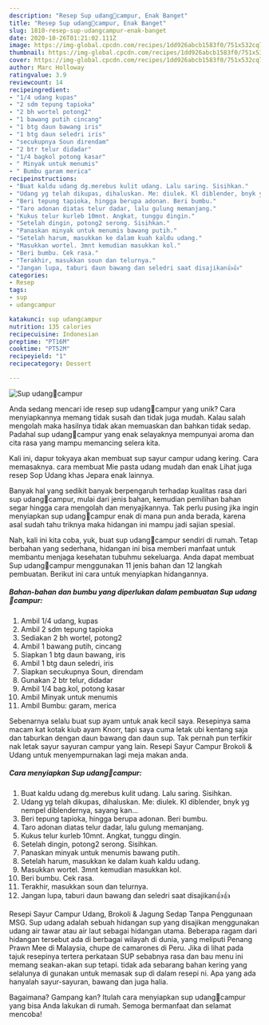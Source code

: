 ```yaml
---
description: "Resep Sup udang🦐campur, Enak Banget"
title: "Resep Sup udang🦐campur, Enak Banget"
slug: 1810-resep-sup-udangcampur-enak-banget
date: 2020-10-26T01:21:02.111Z
image: https://img-global.cpcdn.com/recipes/1dd926abcb1583f0/751x532cq70/sup-udang🦐campur-foto-resep-utama.jpg
thumbnail: https://img-global.cpcdn.com/recipes/1dd926abcb1583f0/751x532cq70/sup-udang🦐campur-foto-resep-utama.jpg
cover: https://img-global.cpcdn.com/recipes/1dd926abcb1583f0/751x532cq70/sup-udang🦐campur-foto-resep-utama.jpg
author: Marc Holloway
ratingvalue: 3.9
reviewcount: 14
recipeingredient:
- "1/4 udang kupas"
- "2 sdm tepung tapioka"
- "2 bh wortel potong2"
- "1 bawang putih cincang"
- "1 btg daun bawang iris"
- "1 btg daun seledri iris"
- "secukupnya Soun direndam"
- "2 btr telur didadar"
- "1/4 bagkol potong kasar"
- " Minyak untuk menumis"
- " Bumbu garam merica"
recipeinstructions:
- "Buat kaldu udang dg.merebus kulit udang. Lalu saring. Sisihkan."
- "Udang yg telah dikupas, dihaluskan. Me: diulek. Kl diblender, bnyk yg nempel diblendernya, sayang kan..."
- "Beri tepung tapioka, hingga berupa adonan. Beri bumbu."
- "Taro adonan diatas telur dadar, lalu gulung memanjang."
- "Kukus telur kurleb 10mnt. Angkat, tunggu dingin."
- "Setelah dingin, potong2 serong. Sisihkan."
- "Panaskan minyak untuk menumis bawang putih."
- "Setelah harum, masukkan ke dalam kuah kaldu udang."
- "Masukkan wortel. 3mnt kemudian masukkan kol."
- "Beri bumbu. Cek rasa."
- "Terakhir, masukkan soun dan telurnya."
- "Jangan lupa, taburi daun bawang dan seledri saat disajikan👍👍"
categories:
- Resep
tags:
- sup
- udangcampur

katakunci: sup udangcampur 
nutrition: 135 calories
recipecuisine: Indonesian
preptime: "PT16M"
cooktime: "PT52M"
recipeyield: "1"
recipecategory: Dessert

---
```



![Sup udang🦐campur](https://img-global.cpcdn.com/recipes/1dd926abcb1583f0/751x532cq70/sup-udang🦐campur-foto-resep-utama.jpg)

Anda sedang mencari ide resep sup udang🦐campur yang unik? Cara menyiapkannya memang tidak susah dan tidak juga mudah. Kalau salah mengolah maka hasilnya tidak akan memuaskan dan bahkan tidak sedap. Padahal sup udang🦐campur yang enak selayaknya mempunyai aroma dan cita rasa yang mampu memancing selera kita.

Kali ini, dapur tokyaya akan membuat sup sayur campur udang kering. Cara memasaknya. cara membuat Mie pasta udang mudah dan enak Lihat juga resep Sop Udang khas Jepara enak lainnya.

Banyak hal yang sedikit banyak berpengaruh terhadap kualitas rasa dari sup udang🦐campur, mulai dari jenis bahan, kemudian pemilihan bahan segar hingga cara mengolah dan menyajikannya. Tak perlu pusing jika ingin menyiapkan sup udang🦐campur enak di mana pun anda berada, karena asal sudah tahu triknya maka hidangan ini mampu jadi sajian spesial.


Nah, kali ini kita coba, yuk, buat sup udang🦐campur sendiri di rumah. Tetap berbahan yang sederhana, hidangan ini bisa memberi manfaat untuk membantu menjaga kesehatan tubuhmu sekeluarga. Anda dapat membuat Sup udang🦐campur menggunakan 11 jenis bahan dan 12 langkah pembuatan. Berikut ini cara untuk menyiapkan hidangannya.

<!--inarticleads1-->

##### Bahan-bahan dan bumbu yang diperlukan dalam pembuatan Sup udang🦐campur:

1. Ambil 1/4 udang, kupas
1. Ambil 2 sdm tepung tapioka
1. Sediakan 2 bh wortel, potong2
1. Ambil 1 bawang putih, cincang
1. Siapkan 1 btg daun bawang, iris
1. Ambil 1 btg daun seledri, iris
1. Siapkan secukupnya Soun, direndam
1. Gunakan 2 btr telur, didadar
1. Ambil 1/4 bag.kol, potong kasar
1. Ambil  Minyak untuk menumis
1. Ambil  Bumbu: garam, merica


Sebenarnya selalu buat sup ayam untuk anak kecil saya. Resepinya sama macam kat kotak kiub ayam Knorr, tapi saya cuma letak ubi kentang saja dan taburkan dengan daun bawang dan daun sup. Tak pernah pun terfikir nak letak sayur sayuran campur yang lain. Resepi Sayur Campur Brokoli &amp; Udang untuk menyempurnakan lagi meja makan anda. 

<!--inarticleads2-->

##### Cara menyiapkan Sup udang🦐campur:

1. Buat kaldu udang dg.merebus kulit udang. Lalu saring. Sisihkan.
1. Udang yg telah dikupas, dihaluskan. Me: diulek. Kl diblender, bnyk yg nempel diblendernya, sayang kan...
1. Beri tepung tapioka, hingga berupa adonan. Beri bumbu.
1. Taro adonan diatas telur dadar, lalu gulung memanjang.
1. Kukus telur kurleb 10mnt. Angkat, tunggu dingin.
1. Setelah dingin, potong2 serong. Sisihkan.
1. Panaskan minyak untuk menumis bawang putih.
1. Setelah harum, masukkan ke dalam kuah kaldu udang.
1. Masukkan wortel. 3mnt kemudian masukkan kol.
1. Beri bumbu. Cek rasa.
1. Terakhir, masukkan soun dan telurnya.
1. Jangan lupa, taburi daun bawang dan seledri saat disajikan👍👍


Resepi Sayur Campur Udang, Brokoli &amp; Jagung Sedap Tanpa Penggunaan MSG. Sup udang adalah sebuah hidangan sup yang disajikan menggunakan udang air tawar atau air laut sebagai hidangan utama. Beberapa ragam dari hidangan tersebut ada di berbagai wilayah di dunia, yang meliputi Penang Prawn Mee di Malaysia, chupe de camarones di Peru. Jika di lihat pada tajuk resepinya tertera perkataan SUP sebabnya rasa dan bau menu ini memang seakan-akan sup tetapi. tidak ada sebarang bahan kering yang selalunya di gunakan untuk memasak sup di dalam resepi ni. Apa yang ada hanyalah sayur-sayuran, bawang dan juga halia. 

Bagaimana? Gampang kan? Itulah cara menyiapkan sup udang🦐campur yang bisa Anda lakukan di rumah. Semoga bermanfaat dan selamat mencoba!
